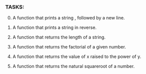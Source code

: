 ### TASKS:

0. A function that prints a string , followed by a new line.

1. A function that prints a string in reverse.

2. A function that returns the length of a string.

3. A function that returns the factorial of a given number.

4. A function that returns the value of x raised to the power of y.

5. A function that returns the natural squareroot of a number.


